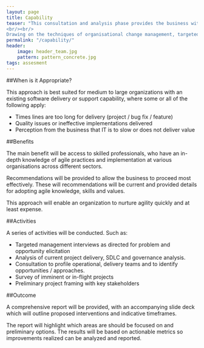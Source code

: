 ```yaml
---
layout: page
title: Capability
teaser: "This consultation and analysis phase provides the business with options and recommendations to increase agility most efficiently.
<br/><br/> 
Drawing on the techniques of organisational change management, targeted stakeholder consultation, together with analysis of project delivery processes and artefacts inform a strategic approach to growing agility. Existing work, projects and capabilities are examined to identify agile champions, teams, projects and interventions most likely to lead success."
permalink: "/capability/"
header:
    image: header_team.jpg
    pattern: pattern_concrete.jpg
tags: assesment
---
```


##When is it Appropriate?

This approach is best suited for medium to large organizations with an existing software delivery or support capability, where some or all of the following apply:

* Times lines are too long for delivery (project / bug fix / feature)
* Quality issues or ineffective implementations delivered 
* Perception from the business that IT is to slow or does not deliver value

##Benefits

The main benefit will be access to skilled professionals, who have an in-depth knowledge of agile practices and implementation at various organisations across different sectors.

Recommendations will be provided to allow the business to proceed most effectively. These will recommendations will be current and provided details for adopting agile knowledge, skills and values. 

This approach will enable an organization to nurture agility quickly and at least expense. 

##Activities

A series of activities will be conducted. Such as:

* Targeted management interviews as directed for problem and opportunity elicitation
* Analysis of current project delivery, SDLC and governance analysis.
* Consultation to profile operational, delivery teams and to identify opportunities / approaches.
* Survey of imminent or in-flight projects
* Preliminary project framing with key stakeholders


##Outcome

A comprehensive report will be provided, with an accompanying slide deck which will outline proposed interventions and indicative timeframes.

The report will highlight which areas are should be focused on and preliminary options. The results will be based on actionable metrics so improvements realized can be analyzed and reported.
